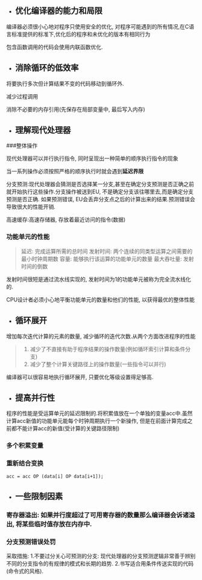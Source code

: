- ## 优化编译器的能力和局限

编译器必须很小心地对程序只使用安全的优化, 对程序可能遇到的所有情况,在C语言标准提供的标准下,优化后的程序和未优化的版本有相同行为

包含函数调用的代码会使用内联函数优化. 

- ## 消除循环的低效率

将要执行多次但计算结果不变的代码移动到循环外.

减少过程调用

消除不必要的内存引用(先保存在局部变量中, 最后写入内存)

- ## 理解现代处理器

###整体操作

现代处理器可以并行执行指令, 同时呈现出一种简单的顺序执行指令的现象

当一系列操作必须按照严格的顺序执行时就会遇到**延迟界限**

分支预测:现代处理器会猜测是否选择某一分支,甚至在确定分支预测是否正确之前就开始执行这些操作.分支操作被送到EU, 不是确定分支该往哪里去,而是确定分支预测是否正确. 如果预测错误, EU会丢弃分支点之后的计算出来的结果.预测错误会导致很大的性能开销.

高速缓存:高速存储器, 存放着最近访问的指令(数据)

### 功能单元的性能

>延迟: 完成运算所需的总时间
发射时间: 两个连续的同类型运算之间需要的最小时钟周期数
容量: 能够执行该运算的功能单元的数量
最大吞吐量: 发射时间的倒数

发射时间很短是通过流水线实现的, 发射时间为1的功能单元被称为完全流水线化的.

CPU设计者必须小心地平衡功能单元的数量和他们的性能, 以获得最优的整体性能

- ## 循环展开

增加每次迭代计算的元素的数量, 减少循环的迭代次数.从两个方面改进程序的性能
>1. 减少了不直接有助于程序结果的操作数量(例如循环索引计算和条件分支)
>2. 减少了整个计算关键路径上的操作数量(一些指令可以并行)

编译器可以很容易地执行循环展开, 只要优化等级设置得足够高.

- ## 提高并行性

程序的性能是受运算单元的延迟限制的.将积累值放在一个单独的变量acc中.虽然计算acc新值的功能单元能每个时钟周期执行一个新操作, 但是在前面计算完成之前都不能计算acc的新值(受计算的关键路径限制)

### 多个积累变量

### 重新结合变换
```
acc = acc OP (data[i] OP data[i+1]);
```
- ## 一些限制因素

### 寄存器溢出: 如果并行度超过了可用寄存器的数量那么编译器会诉诸溢出, 将某些临时值存放在内存中.

### 分支预测错误处罚
采取措施:
1.不要过分关心可预测的分支:
现代处理器的分支预测逻辑非常善于辨别不同的分支指令的有规律的模式和长期的趋势.
2.书写适合用条件传送实现的代码(命令式的风格).









